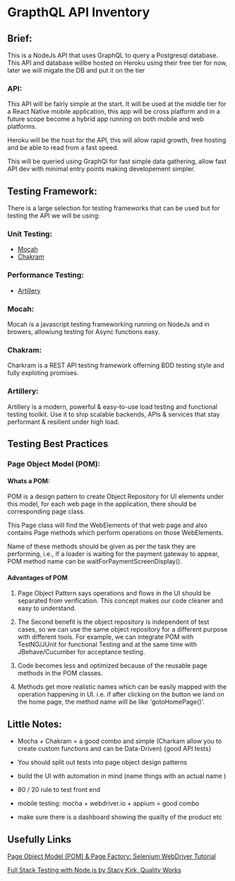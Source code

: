 <h1>GrapthQL API Inventory</h1>
<h2>Brief:</h2>
<p> This is a NodeJs API that uses GraphQL to query a Postgresql database. This API and database willbe hosted on Heroku using their free tier for now, later we will migate the DB and put it on the tier </p>

<h3>API:</h3>
<p>This API will be fairly simple at the start. It will be used at the middle tier for a React Native mobile application, this app will be cross platform and in a future scope become a hybrid app running on both mobile and web platforms.

Heroku will be the host for the API, this will allow rapid growth, free hosting and be able to read from a fast speed.

This will be queried using GraphQl for fast simple data gathering, allow fast API dev with minimal entry points making developement simpler. </p>

<h2>Testing Framework: </h2>
<p> There is a large selection for testing frameworks that can be used but for testing the API we will be using:</p>

<h3> Unit Testing: </h3>

* [Mocah](https://mochajs.org/)
* [Chakram](http://dareid.github.io/chakram/)

<h3> Performance Testing: </h3>

* [Artillery](https://artillery.io/)


<h3>Mocah:</h3>
<p>
Mocah is a javascript testing frameworking running on NodeJs and in browers, allowiung testing for Async functions easy.</p>


<h3>Chakram:</h3>
<p>Charkram is a REST API testing framework offerning BDD testing style and fully exploting promises.</p>


<h3>Artillery:</h3>
<p>Artillery is a modern, powerful & easy-to-use load testing and functional testing toolkit. Use it to ship scalable backends, APIs & services that stay performant & resilient under high load.</p>


<h2>Testing Best Practices </h2>

<h3>Page Object Model (POM):</h3>
<h4>Whats a POM:</h4>

<p>POM is a design pattern to create Object Repository for UI elements under this model, for each web page in the application, there should be corresponding page class. 

This Page class will find the WebElements of that web page and also contains Page methods which perform operations on those WebElements.

Name of these methods should be given as per the task they are performing, i.e., if a loader is waiting for the payment gateway to appear, POM method name can be waitForPaymentScreenDisplay().

<h4>Advantages of POM </h4>

1. Page Object Pattern says operations and flows in the UI should be separated from verification. This concept makes our code cleaner and easy to understand.

2. The Second benefit is the object repository is independent of test cases, so we can use the same object repository for a different purpose with different tools. For example, we can integrate POM with TestNG/JUnit for functional Testing and at the same time with JBehave/Cucumber for acceptance testing.

3. Code becomes less and optimized because of the reusable page methods in the POM classes.

4. Methods get more realistic names which can be easily mapped with the operation happening in UI. i.e. if after clicking on the button we land on the home page, the method name will be like 'gotoHomePage()'.
</p>




<h2> Little Notes: </h2>

* Mocha + Chakram = a good combo and simple (Charkam allow you to create custom functions and can be Data-Driven) {good API tests}

* You should split out tests into page object design patterns

* build the UI with automation in mind (name things with an actual name )

* 80 / 20 rule to test front end

* mobile testing:
mocha + webdriver.io + appium = good combo 

* make sure there is a dashboard showing the quailty of the product etc


<h2>Usefully Links </h2>

[Page Object Model (POM) & Page Factory: Selenium WebDriver Tutorial](https://www.guru99.com/page-object-model-pom-page-factory-in-selenium-ultimate-guide.html)


[Full Stack Testing with Node.js by Stacy Kirk, Quality Works](https://www.youtube.com/watch?v=i4Eu3Cczkek)

